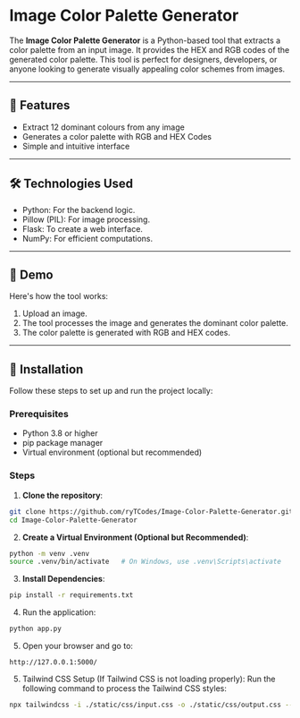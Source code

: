 # Image Color Palette Generator

The **Image Color Palette Generator** is a Python-based tool that extracts a color palette from an input image. It provides the HEX and RGB codes of the generated color palette. This tool is perfect for designers, developers, or anyone looking to generate visually appealing color schemes from images.

---

## 🎨 Features
- Extract 12 dominant colours from any image
- Generates a color palette with RGB and HEX Codes
- Simple and intuitive interface

---

## 🛠️ Technologies Used
- Python: For the backend logic.
- Pillow (PIL): For image processing.
- Flask: To create a web interface.
- NumPy: For efficient computations.

---

## 📸 Demo

Here's how the tool works:

1. Upload an image.
2. The tool processes the image and generates the dominant color palette.
3. The color palette is generated with RGB and HEX codes.

---

## 🚀 Installation

Follow these steps to set up and run the project locally:

### Prerequisites
- Python 3.8 or higher
- pip package manager
- Virtual environment (optional but recommended)

### Steps
1. **Clone the repository**:
  ```bash
  git clone https://github.com/ryTCodes/Image-Color-Palette-Generator.git
  cd Image-Color-Palette-Generator 
  ```

2. **Create a Virtual Environment (Optional but Recommended)**:
  ```bash
  python -m venv .venv
  source .venv/bin/activate   # On Windows, use .venv\Scripts\activate
  ```

3. **Install Dependencies**:
  ```bash
  pip install -r requirements.txt
  ```

4. Run the application:
  ```bash
  python app.py
  ```

5. Open your browser and go to:
  ```arduino
  http://127.0.0.1:5000/
  ```

5. Tailwind CSS Setup (If Tailwind CSS is not loading properly): Run the following command to process the Tailwind CSS styles:
  ```bash
  npx tailwindcss -i ./static/css/input.css -o ./static/css/output.css --watch
  ```

